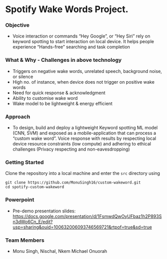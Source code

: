 <h1>  Spotify Wake Words Project. </h1> 

### Objective 

-  Voice interaction or commands “Hey Google”, or “Hey Siri” rely on keyword spotting to start interaction on local device. It helps people experience “Hands-free” searching and task completion

### What & Why - Challenges in above technology

- Triggers on negative wake words, unrelated speech, background noise, or silence
- High no. of instance, when device does not trigger on positive wake words 
- Need for quick response & acknowledgment 
- Ability to customise wake word 
- Wake model to be lightweight & energy efficient

### Approach 

- To design, build and deploy a lightweight Keyword spotting ML model (CNN, SVM) and exposed as a mobile-application that can process a “custom wake word”. Voice response with results by respecting local device resource constraints (low compute) and adhering to ethical challenges (Privacy respecting and non-eavesdropping)

### Getting Started

Clone the repository into a local machine and enter the `src` directory using

```shell
git clone https://github.com/MonuSingh16/custom-wakeword.git
cd spotify-custom-wakeword
```




### Powerpoint
- Pre-demo presentation slides: https://docs.google.com/presentation/d/1FsmwdQwOyUFbaz1h2P893Sn3dWo6Cn_E/edit?usp=sharing&ouid=100632006093746569721&rtpof=true&sd=true

### Team Members
 - Monu Singh, Nischal, Nkem Michael Onuorah

